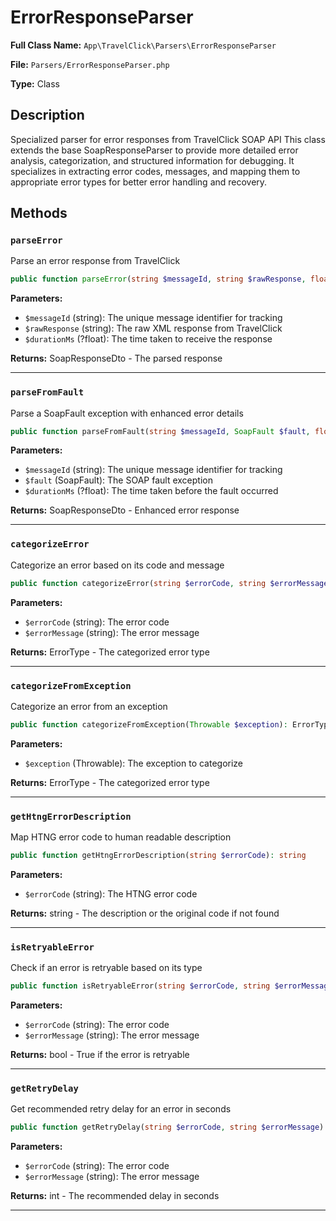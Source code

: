 # ErrorResponseParser

**Full Class Name:** `App\TravelClick\Parsers\ErrorResponseParser`

**File:** `Parsers/ErrorResponseParser.php`

**Type:** Class

## Description

Specialized parser for error responses from TravelClick SOAP API
This class extends the base SoapResponseParser to provide more detailed
error analysis, categorization, and structured information for debugging.
It specializes in extracting error codes, messages, and mapping them to
appropriate error types for better error handling and recovery.

## Methods

### `parseError`

Parse an error response from TravelClick

```php
public function parseError(string $messageId, string $rawResponse, float|null $durationMs = null): SoapResponseDto
```

**Parameters:**

- `$messageId` (string): The unique message identifier for tracking
- `$rawResponse` (string): The raw XML response from TravelClick
- `$durationMs` (?float): The time taken to receive the response

**Returns:** SoapResponseDto - The parsed response

---

### `parseFromFault`

Parse a SoapFault exception with enhanced error details

```php
public function parseFromFault(string $messageId, SoapFault $fault, float|null $durationMs = null): SoapResponseDto
```

**Parameters:**

- `$messageId` (string): The unique message identifier for tracking
- `$fault` (SoapFault): The SOAP fault exception
- `$durationMs` (?float): The time taken before the fault occurred

**Returns:** SoapResponseDto - Enhanced error response

---

### `categorizeError`

Categorize an error based on its code and message

```php
public function categorizeError(string $errorCode, string $errorMessage): ErrorType
```

**Parameters:**

- `$errorCode` (string): The error code
- `$errorMessage` (string): The error message

**Returns:** ErrorType - The categorized error type

---

### `categorizeFromException`

Categorize an error from an exception

```php
public function categorizeFromException(Throwable $exception): ErrorType
```

**Parameters:**

- `$exception` (Throwable): The exception to categorize

**Returns:** ErrorType - The categorized error type

---

### `getHtngErrorDescription`

Map HTNG error code to human readable description

```php
public function getHtngErrorDescription(string $errorCode): string
```

**Parameters:**

- `$errorCode` (string): The HTNG error code

**Returns:** string - The description or the original code if not found

---

### `isRetryableError`

Check if an error is retryable based on its type

```php
public function isRetryableError(string $errorCode, string $errorMessage): bool
```

**Parameters:**

- `$errorCode` (string): The error code
- `$errorMessage` (string): The error message

**Returns:** bool - True if the error is retryable

---

### `getRetryDelay`

Get recommended retry delay for an error in seconds

```php
public function getRetryDelay(string $errorCode, string $errorMessage): int
```

**Parameters:**

- `$errorCode` (string): The error code
- `$errorMessage` (string): The error message

**Returns:** int - The recommended delay in seconds

---

